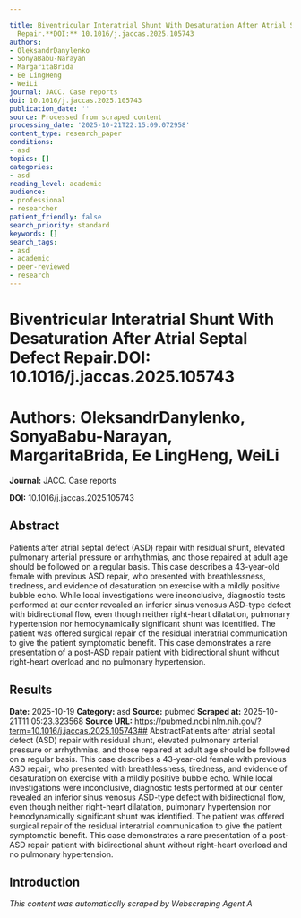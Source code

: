 ```yaml
---

title: Biventricular Interatrial Shunt With Desaturation After Atrial Septal Defect
  Repair.**DOI:** 10.1016/j.jaccas.2025.105743
authors:
- OleksandrDanylenko
- SonyaBabu-Narayan
- MargaritaBrida
- Ee LingHeng
- WeiLi
journal: JACC. Case reports
doi: 10.1016/j.jaccas.2025.105743
publication_date: ''
source: Processed from scraped content
processing_date: '2025-10-21T22:15:09.072958'
content_type: research_paper
conditions:
- asd
topics: []
categories:
- asd
reading_level: academic
audience:
- professional
- researcher
patient_friendly: false
search_priority: standard
keywords: []
search_tags:
- asd
- academic
- peer-reviewed
- research
---
```




# Biventricular Interatrial Shunt With Desaturation After Atrial Septal Defect Repair.**DOI:** 10.1016/j.jaccas.2025.105743

# **Authors:** OleksandrDanylenko, SonyaBabu-Narayan, MargaritaBrida, Ee LingHeng, WeiLi

**Journal:** JACC. Case reports

**DOI:** 10.1016/j.jaccas.2025.105743

## Abstract

Patients after atrial septal defect (ASD) repair with residual shunt, elevated pulmonary arterial pressure or arrhythmias, and those repaired at adult age should be followed on a regular basis.
This case describes a 43-year-old female with previous ASD repair, who presented with breathlessness, tiredness, and evidence of desaturation on exercise with a mildly positive bubble echo. While local investigations were inconclusive, diagnostic tests performed at our center revealed an inferior sinus venosus ASD-type defect with bidirectional flow, even though neither right-heart dilatation, pulmonary hypertension nor hemodynamically significant shunt was identified. The patient was offered surgical repair of the residual interatrial communication to give the patient symptomatic benefit.
This case demonstrates a rare presentation of a post-ASD repair patient with bidirectional shunt without right-heart overload and no pulmonary hypertension.
## Results

**Date:** 2025-10-19
**Category:** asd
**Source:** pubmed
**Scraped at:** 2025-10-21T11:05:23.323568
**Source URL:** https://pubmed.ncbi.nlm.nih.gov/?term=10.1016/j.jaccas.2025.105743## AbstractPatients after atrial septal defect (ASD) repair with residual shunt, elevated pulmonary arterial pressure or arrhythmias, and those repaired at adult age should be followed on a regular basis.
This case describes a 43-year-old female with previous ASD repair, who presented with breathlessness, tiredness, and evidence of desaturation on exercise with a mildly positive bubble echo. While local investigations were inconclusive, diagnostic tests performed at our center revealed an inferior sinus venosus ASD-type defect with bidirectional flow, even though neither right-heart dilatation, pulmonary hypertension nor hemodynamically significant shunt was identified. The patient was offered surgical repair of the residual interatrial communication to give the patient symptomatic benefit.
This case demonstrates a rare presentation of a post-ASD repair patient with bidirectional shunt without right-heart overload and no pulmonary hypertension.
## Introduction
*This content was automatically scraped by Webscraping Agent A*